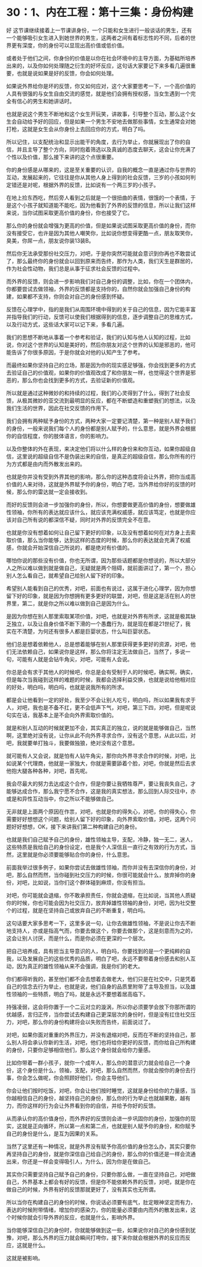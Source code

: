 # 30：1、内在工程：第十三集：身份构建

好 这节课继续接着上一节课讲身份，一个只能和女生进行一般谈话的男生，还有一个能够吸引女生进入到她世界的男生，这两者之间有着标志性的不同，后者的世界更有深度，你的身份可以显现出高价值或低价值。

或者处于他们之间，你身份的价值是以你在社会环境中的主导方面，为基础所培养出来的，以及你如何处理随之衍生的好坏反应，这句话大家要记下来多看几遍很重要，也就是说如果是好的反馈，你会如何处理。

如果说外界给你是坏的反馈，你又如何应对，这个大家要思考一下，一个高价值的人具有很强的与女生自由交流的感觉，就是他们会拥有授权感，当女生遇到一个完全有信心的男生和她讲话时。

也就是说这个男生不断地和这个女生开玩笑，讲故事，引导整个互动，那么这个女生会自动给予好的回应，但是如果一个男生不安地去做那些事情，女生通常会对她打枪，这就是女生会从你身份上去回应你的方式，明白了吗。

所以记住，以支配统治和显示出能干的角度，去行为举止，你就展现出了你的自信，并且主导了整个方向，同时抱着筛选以及真诚的态度去聊天，这会让你充满了个性以及价值，那么接下来讲的这个点很重要。

你的身份感是从哪来的，这是至关重要的认识，自我的概念一直是通过你与世界的互动，发展起来的，它往往是你从其他人身上得到的社会反馈，三岁的小孩如何判定错还是对呢，根据外界的反馈，比如说有一个两三岁的小孩子。

在地上捡东西吃，然后旁人看到之后就是一个很扭曲的表情，很饿的一个表情，于是这个小孩子就知道能不能吃，因为他看到了外界的反馈的信息，所以让我们这样来说，当你试图采取更高价值的身份，你也接受了它。

那么你的身份就会增强为更高的价值，但是如果说试图采取更高价值的身份，而你没有接受它，也许是因为其他人嘲笑你，比如说你想变得更酷一点，朋友取笑你，臭美，你屌一点，朋友说你装13装B。

然后你无法承受那份社交压力，对吧，于是你突然可能就会意识到你再也不敢尝试了，那么最终你的身份就会以回到原来而告终，那作为人类，我们天生是群居的，作为社会性动物，我们总是从事于征求社会反馈的过程中。

而外界的反馈，则会进一步影响我们对自己身份的调整，比如，你在一个团体内，你都要尝试去做领袖，外界的反馈都是支持你的，自然你就会加强自己身份的构建，如果都不支持，你则会对自己的身份感到怀疑。

反馈在心理学中，指的是我们从周围环境中得到的关于自己的信息，因为它能丰富并指导我们的行动，反馈可以使我们根据得到的信息，逐步调整自己的思维方式，以及行动方式，这些话大家可以记下来，多看几遍。

我们的思想不断地从事着一个参考和验证，我们的认知与他人认知的过程，比如说，你对这个世界的认知是美好的，然后你朋友对这个世界的认知是邪恶的，他可能告诉了你很多原因，于是你就会对他的认知产生了参考。

而最终如果你坚持自己的立场，那是因为你的现实感足够强，你会找到更多的方式去验证自己的价值观，如果你的价值观改成了和你朋友一样，也觉得这个世界是邪恶的，那么你也会找到更多的方式，去验证新的价值观。

所以就是通过这种微妙的和持续的过程，我们的心灵得到了什么，得到了社会反馈，从极其微妙的亚交流到最明显的反应，都在不断塑造和重塑我们的想法，以及我们生活的世界，因此在社交反馈的作用下。

我们会拥有两种赋予身份的方式，两种大家一定要记清楚，第一种是别人赋予我们的身份，一般来说我们每个人的身份都是别人赋予的，什么意思，就是外界会根据你的自信程度，你的肢体语言，你的影响力。

以及你整体的外在表现，来决定他们将以什么样的身份来和你互动，如果你超级自信，这里说的超级自信不是伪装出来的自信，是真正的超级自信，那么你所有的行为方式都是由内而外散发出来的。

也就是你并没有受到外界其他的影响，那么你的这种态度将会让外界，把你当成高价值的人来对待，这就是外界赋予你的身份，明白了吧，当外界给你好的反馈的时候，那么你的雷达就一定会接收到。

而好的反馈则会进一步加强你的身份，所以，你想要做更高价值的身份，想要做雄性领袖，你所有的表达就应该什么，就应该充满权威感，就应该笃定，也就是你应该对自己所有说的都深信不疑，同时对外界的反馈完全不在意。

也就是你没有想着如何让自己留下更好的印象，以及没有想着如何在对方身上去索取价值，那么当你能够，达到这样的态度的时候，那么你的表达就会充满了权威感，你就会开始深信自己所说的，都是绝对有价值的。

哪怕你说的那些没有价值，你也无所谓，因为那些话题都是你想说的，所以大部分人之所以难以做到就是做自己，无疑就是两个阻碍，就前面讲过了，第一个，担心别人怎么看自己，就希望自己给别人留下好的印象。

希望别人能看到自己的优秀，对吧，前面也有说过，这属于进化心理学，因为你想留下好的印象，就是因为你想拥有更多更好的联盟，对吧，但是这是活在别人的世界里，第二，就是你之所以难以做到自己是因为什么。

是因为你想在别人那里索取某项价值，对吧，也就是对外界有所求，这就是极其缺乏独立，以及让自身价值不断下滑的一个愚蠢行为，就是现在都是21世纪了，我实在不清楚，为何还有很多人都是巨婴状态，什么叫巨婴状态。

他们总是想着依赖他人，总是想着能够在别人那里获得更多更好的资源，对吧，他们无法依赖自己，如果说你是这样，那么你将注定无法做自己，当然了，多说一句，可能有人就是会钻牛角尖，对吧，可能有人会说。

你总是会有求于其他人的时候吧，你总是会有受制于人的时候吧，确实啊，确实，但是每次当我碰到这样的难题的时候，我都会选择利益交换，也就是说给他相对应的好处，明白吗，明白吗，也就是说我所有的所求。

都是会让他看到一定的好处，我至少不会让别人吃亏，明白吗，所以如果我有求于人，对吧，我也是不备不扛，更不会低声下气，对吧，第三下四，对吧，但是呢说句实在话，我基本上是不会向外界索取价值的。

就是和别人互动的时候就更加不会，其实真正的独立，说的就是能够做自己，当然啊，这里绝对没有说，让你从此不向外界寻求合作，没有这个意思，从此以后，对吧，我就要单打独斗，我要做独狼，绝对没有这个意思。

就可能有人又会说，就是怕有人钻牛角尖，那你向外界寻求合作的时候，对吧，比如说某个代理商，他就是一家独大，你就是需要舔着个脸，对吧，你就是然后去求他抱大腿各种各种，对吧，首先呢。

我会尽最大的努力去达成这个合作，但是你要让我牺牲尊严，要让我丧失自己，才能够达成合作，那么我宁愿不合作，这是我的真实想法，那么回到人际交往中，亦或是和异性互动当中，你之所以不能够做自己。

无非就是上面两个原因在作祟，对吧，也就是你的得失心，对吧，你的得失心，你需要好好想想这个问题，给别人留下好的印象，向外界索取价值，对吧，这两个问题好好想想，OK，接下来讲我们第二种构建自己的身份。

也就是我们自己赋予自己的身份，雄性领袖主导，支配，冷静，独一无二，迷人，这些特质是我给自己的身份设定，也是我个人深信且一直行之有效的行为方式，当然，这里就是你必须要能够贴合你的身份，什么意思。

前面我举过很多例子，如果你尝试去做雄性领袖，而你并没有去深信你的身份，对吧，那么自然而然，当你碰到社交压力的时候，你很可能就会什么，放弃掉你的身份，对吧，比如说，当你们这个群体碰到麻烦，你没有担当。

对吧，你可能就会退缩，你不敢承担责任，你就会退缩，在比如说，当其他人质疑你的时候，你也可能会因为社交压力，放弃掉雄性领袖的身份，对吧，因为社交整个的过程，就是在坚持自己或放弃自己的不断重复，明白吗。

这句话要大家多思考一下，这里多说一句，让你去做雄性领袖，不是说让你去不断地支持人，亦或是指高气而，你要去做这个，你要去做那个，这是刻意而为之的，这会让别人讨厌，而是什么，而是你必须在更深的一个层次。

把自己培养成，具有担当主导意识的人，明白吗，你要找到的是一个更纯粹的自我，以及发展自己的这些优秀的品质，明白了吧，永远不要带着身份感去和别人互动，因为真正的雄性领袖从来不会强调，我是你们的老大。

你们都得听我的，甚至他们都不会去想着去做老大，他们只是在社交中，只是凭着自己的信念去行为举止，也就是说，他们自身的品质里附带了主导及担当，以及雄性领袖的一些特质，明白了吗，就是永远不要想着居高临下。

持强凌弱，这会将你置于一个二云对立的漩涡，所以你必须要学会放下你那所谓的优越感，言归正传，当你尝试去构建自己更深层次的身份时，但是没有扛住社交压力，对吧，那么你的身份构建将会以失败而告终，前面说过了。

对吧，如果你面对重重的外界压力，并没有退缩对吧，反而在不断的坚持自己，那么别人将会承认你新的生活，对吧，他们也将给你更好的反馈，而你给自己所构建的身份，只要你足够相信他们，那么这个身份就会给你力量感。

比如你带着一群小孩子，就你一个成年人，那么你的潜意识力就会给自己一个身份，这个身份是什么，领袖，支配，对吧，那么自然而然，你就会按你的身份去行事，你会怎么做呢，你会照顾好他们，你会主导他们。

你会让他们按时吃饭，对吧，你会让他们按时睡觉，这就是身份给你的力量感，当你越相信自己的身份，越坚持自己的身份，那么你的行为举止也就越果敢，越有力，而你这样的行为会让外界看到你的自信，并给予你好的反馈。

从而承认你的高价值身份，而外界好的反馈则会进一步巩固你的身份，加强你的现实，这就是正向循环，所以第一点和第二点，也就是别人赋予你的身份，和你赋予自己的身份是什么，是互为因果的关系。

当然了这里还有一种情况，就是外界没有赋予你高价值的身份怎么办，其实只要你再坚持自己的身份，就是你深信自己给自己的身份，那么你的价值还是一样会流通出来，你还是一样会变得吸引人，为什么，因为你是在做自己。

其实你只需要坚持自己赋予自己的身份，只要你那么做，一直在坚持自己，对吧做自己，外界基本上都会有好的反馈，但是你不能依赖外界的反馈，对吧，就是你在做自己的时候，外界有好的反馈那就更好了，没有其实也无所谓。

所以当你在构建自己的身份的时候，你说话必须要有底气，肚定眼神坚定而有力，表达的时候附带情绪，增加你的感染力，你的能量必须要由内而外的散发出来，这个时候你就会引导外界的反应，也就是什么，影响外界。

当你能够深信自己的身份时，你就能够做到这一些，如果说你对自己的身份感到犹豫，对吧，那么外界的压力就会瞬间打垮你，接下来你就会根据外界的反应而反应，这就是什么。

这就是被影响。